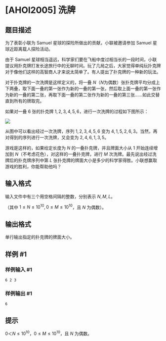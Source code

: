 # [AHOI2005] 洗牌

## 题目描述

为了表彰小联为 Samuel 星球的探险所做出的贡献，小联被邀请参加 Samuel 星球近距离载人探险活动。

由于 Samuel 星球相当遥远，科学家们要在飞船中度过相当长的一段时间，小联提议用扑克牌打发长途旅行中的无聊时间。玩了几局之后，大家觉得单纯玩扑克牌对于像他们这样的高智商人才来说太简单了。有人提出了扑克牌的一种新的玩法。

对于扑克牌的一次洗牌是这样定义的，将一叠 $N$（$N$为偶数）张扑克牌平均分成上下两叠，取下面一叠的第一张作为新的一叠的第一张，然后取上面一叠的第一张作为新的一叠的第二张，再取下面一叠的第二张作为新的一叠的第三张……如此交替直到所有的牌取完。

如果对一叠 $6$ 张的扑克牌 ${1,2,3,4,5,6}$，进行一次洗牌的过程如下图所示：

  ![](https://cdn.luogu.com.cn/upload/pic/1641.png) 

从图中可以看出经过一次洗牌，序列 $1,2,3,4,5,6$ 变为 $4,1,5,2,6,3$。当然，再对得到的序列进行一次洗牌，又会变为 $2,4,6,1,3,5$。

游戏是这样的，如果给定长度为 $N$ 的一叠扑克牌，并且牌面大小从 $1$ 开始连续增加到 $N$（不考虑花色），对这样的一叠扑克牌，进行 $M$ 次洗牌。最先说出经过洗牌后的扑克牌序列中第 $L$ 张扑克牌的牌面大小是多少的科学家得胜。小联想赢取游戏的胜利，你能帮助他吗？

## 输入格式

输入文件中有三个用空格间隔的整数，分别表示 $N,M,L$。

（其中 $1\le N\le 10^{10},0 \le M\le 10^{10}$，且 $N$ 为偶数）。

## 输出格式

单行输出指定的扑克牌的牌面大小。

## 样例 #1

### 样例输入 #1
```
6 2 3
```

### 样例输出 #1

```
6
```

## 提示

$0 ＜ N \leq 10^{10}$，$0 \leq M \leq 10^{10}$，且 $N$ 为偶数。

